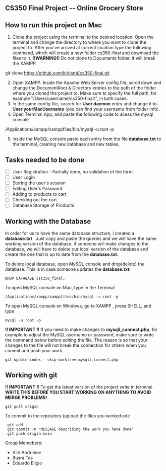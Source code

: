 
## CS350 Final Project -- Online Grocery Store
## How to run this project on Mac
1. Clone the project using the terminal to the desired location. Open the terminal and change the directory to where you want to clone the project to. After you've arrived at correct location type the following command, which will create a new folder cs350-final and download the files to it. **!!WARNING!!** Do not clone to Documents folder, it will break the XAMPP. 

git clone https://github.com/kiriland/cs350-final.git


  2. Open XAMPP. Inside the Apache Web Server config file, scroll down and change the DocumentRoot & Directory entries to the path of the folder where you cloned the project to. 
  Make sure to specify the full path, for example "/Users/username/cs350-final/", in both cases.
2. In the same config file, search for  **User daemon** entry and change it to **User yourMacUsername** (you can find your username from folder info).
3. Open Terminal App, and paste the following code to acess the mysql console

/Applications/xampp/xamppfiles/bin/mysql -u root -p

5. Inside the MySQL console paste each entry from the file **database.txt** to the terminal, creating new database and new tables.

## Tasks needed to be done
 
 - [ ] User Registration - Partially done, no validation of the form. 
 - [ ] User Login
 - [ ] Storing the user's session
 - [ ] Editing User's Password
 - [ ] Adding to products to cart
 - [ ] Checking out the cart
 - [ ] Database Storage of Products

## Working with the Database

In order for us to have the same database structure, I created a **database.txt** . Just copy and paste the queries and we will have the same working version of the database. If someone will make changes to the database, we will have to delete our local version of the database and create the one that is up to date from the **database.txt**.

To delete local database, open MySQL console and drop(delete) the database. This is in case someone updates the **database.txt**:

    DROP DATABASE csc350_final;
To open MySQL console on Mac, type in the Terminal

    /Applications/xampp/xamppfiles/bin/mysql -u root -p
    
  To open MySQL console on Windows, go to XAMPP , press SHELL, and type

    mysql -u root -p


**!! IMPORTANT !!** If you need to make changes to **mysqli_connect.php**, for example to adjust the MySQL username or password, make sure to write the command below before editing the file. The reason is so that your changes to the file will not break the connection for others when you commit and push your work.

  

    git update-index --skip-worktree mysqli_connect.php

## Working with git

  **!! IMPORTANT !!** To get the latest version of the project write in terminal. **WRITE THIS BEFORE YOU START WORKING ON ANYTHING TO AVOID MERGE PROBLEMS!**

    git pull origin

To commit to the repository (upload the files you worked on):

     git add .
     git commit -m "MESSAGE describing the work you have done"
     git push origin main


Group Memebers:
- Kiril Andrieiev
- Busra Tas
- Eduardo Eligio


